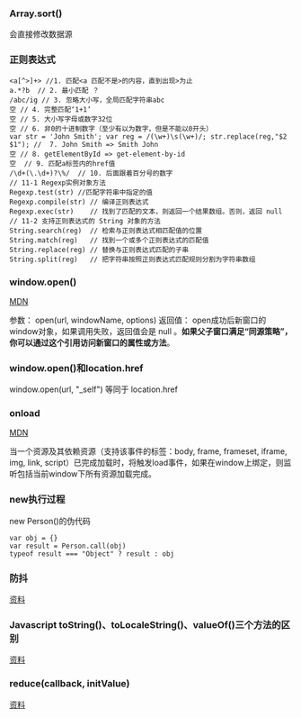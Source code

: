 ### Array.sort()

会直接修改数据源

### 正则表达式

    <a[^>]+> //1. 匹配<a 匹配不是>的内容，直到出现>为止
    a.*?b  // 2. 最小匹配 ？ 
    /abc/ig // 3. 忽略大小写，全局匹配字符串abc
    空 // 4. 完整匹配‘1+1’
    空 // 5. 大小写字母或数字32位
    空 // 6. 非0的十进制数字（至少有以为数字，但是不能以0开头）
    var str = 'John Smith'; var reg = /(\w+)\s(\w+)/; str.replace(reg,"$2 $1"); //  7. John Smith => Smith John
    空 // 8. getElementById => get-element-by-id
    空  // 9. 匹配a标签内的href值
    /\d+(\.\d+)?\%/  // 10. 后面跟着百分号的数字
    // 11-1 Regexp实例对象方法
    Regexp.test(str) //匹配字符串中指定的值
    Regexp.compile(str) // 编译正则表达式
    Regexp.exec(str) 	// 找到了匹配的文本，则返回一个结果数组。否则，返回 null
    // 11-2 支持正则表达式的 String 对象的方法
    String.search(reg) 	// 检索与正则表达式相匹配值的位置
    String.match(reg)	// 找到一个或多个正则表达式的匹配值
    String.replace(reg) // 替换与正则表达式匹配的子串
    String.split(reg) 	// 把字符串按照正则表达式匹配规则分割为字符串数组
    
    
### window.open()

[MDN](https://developer.mozilla.org/zh-CN/docs/Web/API/Window/open)

参数： open(url, windowName, options)
返回值： open成功后新窗口的window对象，如果调用失败，返回值会是 null 。**如果父子窗口满足“同源策略”，你可以通过这个引用访问新窗口的属性或方法**。

### window.open()和location.href

window.open(url, "_self") 等同于 location.href

### onload

[MDN](https://developer.mozilla.org/en-US/docs/Web/API/Window/load_event)

当一个资源及其依赖资源（支持该事件的标签：body, frame, frameset, iframe, img, link, script）已完成加载时，将触发load事件，如果在window上绑定，则监听包括当前window下所有资源加载完成。

### new执行过程

new Person()的伪代码

    var obj = {}
    var result = Person.call(obj)
    typeof result === "Object" ? result : obj
    
    
###  防抖

[资料](https://segmentfault.com/a/1190000016261602)

### Javascript toString()、toLocaleString()、valueOf()三个方法的区别

[资料](https://www.cnblogs.com/niulina/p/5699031.html)


### reduce(callback, initValue)

[资料](https://www.jianshu.com/p/e375ba1cfc47)

    
